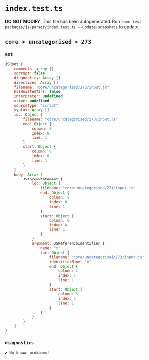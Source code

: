 # `index.test.ts`

**DO NOT MODIFY**. This file has been autogenerated. Run `rome test packages/js-parser/index.test.ts --update-snapshots` to update.

## `core > uncategorised > 273`

### `ast`

```javascript
JSRoot {
	comments: Array []
	corrupt: false
	diagnostics: Array []
	directives: Array []
	filename: "core/uncategorised/273/input.js"
	hasHoistedVars: false
	interpreter: undefined
	mtime: undefined
	sourceType: "script"
	syntax: Array []
	loc: Object {
		filename: "core/uncategorised/273/input.js"
		end: Object {
			column: 8
			index: 8
			line: 1
		}
		start: Object {
			column: 0
			index: 0
			line: 1
		}
	}
	body: Array [
		JSThrowStatement {
			loc: Object {
				filename: "core/uncategorised/273/input.js"
				end: Object {
					column: 8
					index: 8
					line: 1
				}
				start: Object {
					column: 0
					index: 0
					line: 1
				}
			}
			argument: JSReferenceIdentifier {
				name: "x"
				loc: Object {
					filename: "core/uncategorised/273/input.js"
					identifierName: "x"
					end: Object {
						column: 7
						index: 7
						line: 1
					}
					start: Object {
						column: 6
						index: 6
						line: 1
					}
				}
			}
		}
	]
}
```

### `diagnostics`

```
✔ No known problems!

```
